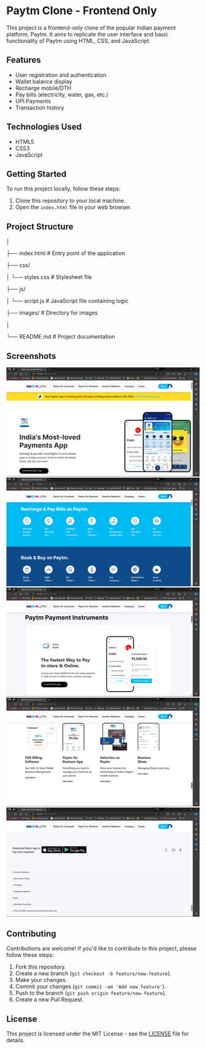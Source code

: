 # Paytm Clone - Frontend Only

This project is a frontend-only clone of the popular Indian payment platform, Paytm. It aims to replicate the user interface and basic functionality of Paytm using HTML, CSS, and JavaScript.

## Features

- User registration and authentication
- Wallet balance display
- Recharge mobile/DTH
- Pay bills (electricity, water, gas, etc.)
- UPI Payments
- Transaction history

## Technologies Used

- HTML5
- CSS3
- JavaScript

## Getting Started

To run this project locally, follow these steps:

1. Clone this repository to your local machine.
2. Open the `index.html` file in your web browser.

## Project Structure

│

├── index.html # Entry point of the application

├── css/

│ └── styles.css # Stylesheet file

├── js/

│ └── script.js # JavaScript file containing logic

├── images/ # Directory for images

│

└── README.md # Project documentation


## Screenshots

![Screenshot of website](./images/Screenshot%20(169).png)
![Screenshot of website](./images/Screenshot%20(170).png)
![Screenshot of website](./images/Screenshot%20(171).png)
![Screenshot of website](./images/Screenshot%20(172).png)
![Screenshot of website](./images/Screenshot%20(173).png)

## Contributing

Contributions are welcome! If you'd like to contribute to this project, please follow these steps:

1. Fork this repository.
2. Create a new branch (`git checkout -b feature/new-feature`).
3. Make your changes.
4. Commit your changes (`git commit -am 'Add new feature'`).
5. Push to the branch (`git push origin feature/new-feature`).
6. Create a new Pull Request.

## License

This project is licensed under the MIT License - see the [LICENSE](LICENSE) file for details.

